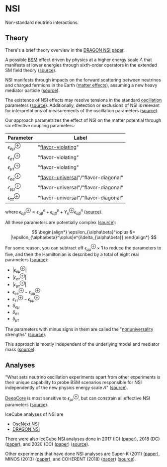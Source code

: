 # NSI

Non-standard neutrino interactions.

## Theory

There's a brief theory overview in the [DRAGON NSI paper](https://journals.aps.org/prd/pdf/10.1103/PhysRevD.104.072006).

A possible [BSM](bsm.md) effect driven by physics at a higher energy scale $\Lambda$ that manifests at lower energies through sixth-order operators in the extended SM field theory ([source](https://seafile.rlp.net/f/f660b4d52dc04953bb36/)).

NSI manifests through impacts on the forward scattering between neutrinos and charged fermions in the Earth ([matter effects](matter-effects.md)), assuming a new heavy mediator particle ([source](https://pos.sissa.it/398/245/pdf)).

The existence of NSI effects may resolve tensions in the standard [oscillation](oscillation.md) parameters ([source](https://pos.sissa.it/398/245/pdf)). Additionally, detection or exclusions of NSI is relevant for interpretations of measurements of the oscillation parameters ([source](https://seafile.rlp.net/f/f660b4d52dc04953bb36/)).

Our approach parametrizes the effect of NSI on the matter potential through six effective coupling parameters:

| Parameter                    | Label                                |
| ---------------------------- | ------------------------------------ |
| $\epsilon_{e\mu}^\oplus$     | "[flavor-violating](flavor-changing-neutral-current.md)"                   |
| $\epsilon_{e\tau}^\oplus$    | "flavor-violating"                   |
| $\epsilon_{\mu\tau}^\oplus$  | "flavor-violating"                   |
| $\epsilon_{ee}^\oplus$       | "[flavor-universal](flavor-universality.md)"/"flavor-diagonal" |
| $\epsilon_{\mu\mu}^\oplus$   | "flavor-universal"/"flavor-diagonal" |
| $\epsilon_{\tau\tau}^\oplus$ | "flavor-universal"/"flavor-diagonal" |

where $\epsilon_{\alpha\beta}^\oplus \approx \epsilon_{\alpha\beta}^e + \epsilon_{\alpha\beta}^p + Y_n^\oplus\epsilon_{\alpha\beta}^n$ ([source](https://journals.aps.org/prd/pdf/10.1103/PhysRevD.104.072006)).

All these parameters are potentially complex ([source](https://journals.aps.org/prd/pdf/10.1103/PhysRevD.104.072006)):

$$
\begin{align*}
    \epsilon_{\alpha\beta}^\oplus &= |\epsilon_{\alpha\beta}^\oplus|e^{i\delta_{\alpha\beta}}
\end{align*}
$$

For some reason, you can subtract off $\epsilon_{\mu\mu}^\oplus \times \mathbf{1}$ to reduce the parameters to five, and then the Hamiltonian is described by a total of eight real parameters ([source](https://journals.aps.org/prd/pdf/10.1103/PhysRevD.104.072006)):

- $\vert\epsilon_{e\mu}^\oplus\vert$
- $\vert\epsilon_{e\tau}^\oplus\vert$
- $\vert\epsilon_{\mu\tau}^\oplus\vert$
- $\epsilon_{ee}^\oplus - \epsilon_{\mu\mu}^\oplus$
- $\epsilon_{\tau\tau}^\oplus - \epsilon_{\mu\mu}^\oplus$
- $\delta_{e\mu}$
- $\delta_{e\tau}$
- $\delta_{\mu\tau}$

The parameters with minus signs in them are called the "[nonuniversality](flavor-universality.md) strengths" ([source](https://journals.aps.org/prd/pdf/10.1103/PhysRevD.104.072006)).

This approach is mostly independent of the underlying model and mediator mass ([source](https://pos.sissa.it/398/245/pdf)).

## Analyses

"What sets neutrino oscillation experiments apart from other experiments is their unique capability to probe BSM scenarios responsible for NSI independently of the new physics energy scale $\Lambda$" ([source](https://pos.sissa.it/398/245/pdf)).

[DeepCore](deepcore.md) is most sensitive to $\epsilon_{\mu\tau}^\oplus$, but can constrain all effective NSI parameters ([source](https://pos.sissa.it/398/245/pdf)).

IceCube analyses of NSI are

- [OscNext NSI](oscnext-nsi.md)
- [DRAGON NSI](dragon-nsi.md)

There were also IceCube NSI analyses done in 2017 (IC) ([paper](https://link.springer.com/article/10.1007/JHEP01(2017)141)), 2018 (DC) ([paper](https://journals.aps.org/prd/pdf/10.1103/PhysRevD.97.072009)), and 2020 (DC) ([paper](https://link.springer.com/article/10.1007/JHEP03(2020)105)) ([source](https://journals.aps.org/prd/pdf/10.1103/PhysRevD.104.072006)).

Other experiments that have done NSI analyses are Super-K (2011) ([paper](https://journals.aps.org/prd/abstract/10.1103/PhysRevD.84.113008)), MINOS (2013) ([paper](https://journals.aps.org/prd/abstract/10.1103/PhysRevD.88.072011)), and COHERENT (2018) ([paper](https://link.springer.com/article/10.1007/JHEP07(2018)037)) ([source](https://journals.aps.org/prd/pdf/10.1103/PhysRevD.104.072006)).
